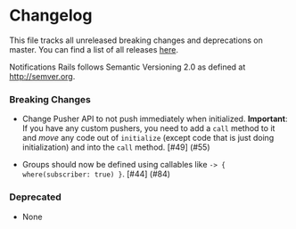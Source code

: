 # Changelog

This file tracks all unreleased breaking changes and deprecations on master. You can find a list of all releases [here](https://github.com/jonhue/notifications-rails/releases).

Notifications Rails follows Semantic Versioning 2.0 as defined at http://semver.org.

### Breaking Changes

* Change Pusher API to not push immediately when initialized. **Important**: If you have any custom
  pushers, you need to add a `call` method to it and *move* any code out of `initialize` (except
  code that is just doing initialization) and into the `call` method. [#49] (#55)

* Groups should now be defined using callables like `-> { where(subscriber: true) }`. [#44] (#84)

### Deprecated

* None
